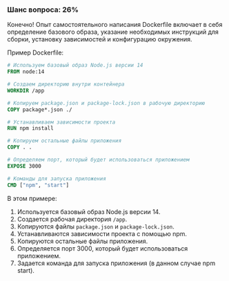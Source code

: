 ### Шанс вопроса: 26%

Конечно! Опыт самостоятельного написания Dockerfile включает в себя определение базового образа, указание необходимых инструкций для сборки, установку зависимостей и конфигурацию окружения.

Пример Dockerfile:

```dockerfile
# Используем базовый образ Node.js версии 14
FROM node:14

# Создаем директорию внутри контейнера
WORKDIR /app

# Копируем package.json и package-lock.json в рабочую директорию
COPY package*.json ./

# Устанавливаем зависимости проекта
RUN npm install

# Копируем остальные файлы приложения
COPY . .

# Определяем порт, который будет использоваться приложением
EXPOSE 3000

# Команды для запуска приложения
CMD ["npm", "start"]
```

В этом примере:
1. Используется базовый образ Node.js версии 14.
2. Создается рабочая директория `/app`.
3. Копируются файлы `package.json` и `package-lock.json`.
4. Устанавливаются зависимости проекта с помощью npm.
5. Копируются остальные файлы приложения.
6. Определяется порт 3000, который будет использоваться приложением.
7. Задается команда для запуска приложения (в данном случае npm start).